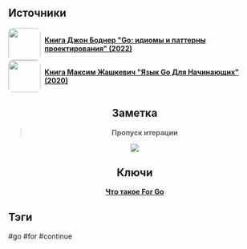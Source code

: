 <h2 align="left">Источники</h2>
<div style="text-align: left">
	<ul style="padding: 0; list-style-type: none; display: flex; flex-direction: column; align-items: left;">
		<li style="display: flex; align-items: center">
			<img
			style="border-radius: 8px; margin-right: 8px; width: 64px; height: 64px; object-fit: cover"
			src="https://sun9-12.userapi.com/impg/AvCGOlah4o7UhSXgysq7X4NJIi72XXjksOos3Q/45XBVuWEKXE.jpg?size=467x660&quality=95&sign=8518ce7b583fb840ea3d1887485f955c&type=album" />
			<strong><a href="https://vk.com/wall-200520393_325">Книга Джон Боднер "Go: идиомы и паттерны проектирования" (2022)</a></strong>
	    </li>
		<li style="display: flex; align-items: center">
			<img
			style="border-radius: 8px; margin-right: 8px; width: 64px; height: 64px; object-fit: cover"
			src="https://sun9-11.userapi.com/impg/Rbi7bq4zpiRLoRxDX6jjlgxa1P2jvRVvK4LctA/RhguMLjyBoQ.jpg?size=1944x2160&quality=96&sign=2ff1b91737d9eeba989b95e5662e7e6d&type=album" />
			<strong><a href="https://vk.com/wall-167789771_1227">Книга Максим Жашкевич "Язык Go Для Начинающих" (2020)</a></strong>
	    </li>
	</ul>
</div>
<h2 align="center">Заметка</h2>
<blockquote align="center">
	<strong>Пропуск итерации</strong>
</blockquote>
<center>
	<img src="https://psv4.userapi.com/c909628/u542439242/docs/d1/5b693920ea9f/Go-Break.png?extra=9aPB4Y5Jy0jXxVflPTOLHCM8C3_b8Blv4wOJwenjEnGvFYhtZn5aykNF8zs9aWC8eXY3Wo0H9QeVc4ZWqGDq6xUE4fpjp826efMra0LMDh5zBo5bzEAlfr_YlVpAD-VQiNqluX1JenIvRWdZluPGdEhqxn4" />
</center>
<h2 align="center">Ключи</h2>
<div style="display: flex; align-items: flex-start;">
  <ul style="list-style-type: none; margin: 0; padding: 0; text-align: center; flex-grow: 1;">
    <li><strong><a href="obsidian://open?file=Go/Loops/Что такое For Go">Что такое For Go</a></strong></li>
  </ul>
</div>
<h2 align="left">Тэги</h2>
#go #for #continue